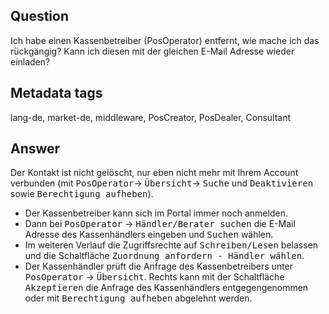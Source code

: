 ## Question

Ich habe einen Kassenbetreiber (PosOperator) entfernt, wie mache ich das rückgängig? 
Kann ich diesen mit der gleichen E-Mail Adresse wieder einladen?

## Metadata tags

lang-de, market-de, middleware, PosCreator, PosDealer, Consultant

## Answer

Der Kontakt ist nicht gelöscht, nur eben nicht mehr mit Ihrem Account verbunden
(mit <kbd>PosOperator</kbd>&rarr; <kbd>Übersicht</kbd>&rarr; <kbd>Suche</kbd> und <kbd>Deaktivieren</kbd> sowie <kbd>Berechtigung aufheben</kbd>). 
* Der Kassenbetreiber kann sich im Portal immer noch anmelden.
* Dann bei <kbd>PosOperator</kbd>  &rarr;  <kbd>Händler/Berater suchen</kbd> die E-Mail Adresse des Kassenhändlers eingeben und <kbd>Suchen</kbd> wählen.
* Im weiteren Verlauf die Zugriffsrechte auf <kbd>Schreiben/Lesen</kbd> belassen und die Schaltfläche <kbd>Zuordnung anfordern - Händler wählen</kbd>.
* Der Kassenhändler prüft die Anfrage des Kassenbetreibers unter <kbd>PosOperator</kbd>  &rarr;  <kbd>Übersicht</kbd>. 
Rechts kann mit der Schaltfläche <kbd>Akzeptieren</kbd> die Anfrage des Kassenhändlers entgegengenommen oder mit <kbd>Berechtigung aufheben</kbd> abgelehnt werden.
